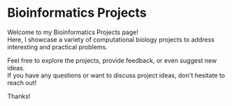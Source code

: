 # Bioinformatics Projects

Welcome to my Bioinformatics Projects page!  
Here, I showcase a variety of computational biology projects to address interesting and practical problems.

Feel free to explore the projects, provide feedback, or even suggest new ideas.  
If you have any questions or want to discuss project ideas, don't hesitate to reach out!

Thanks!
